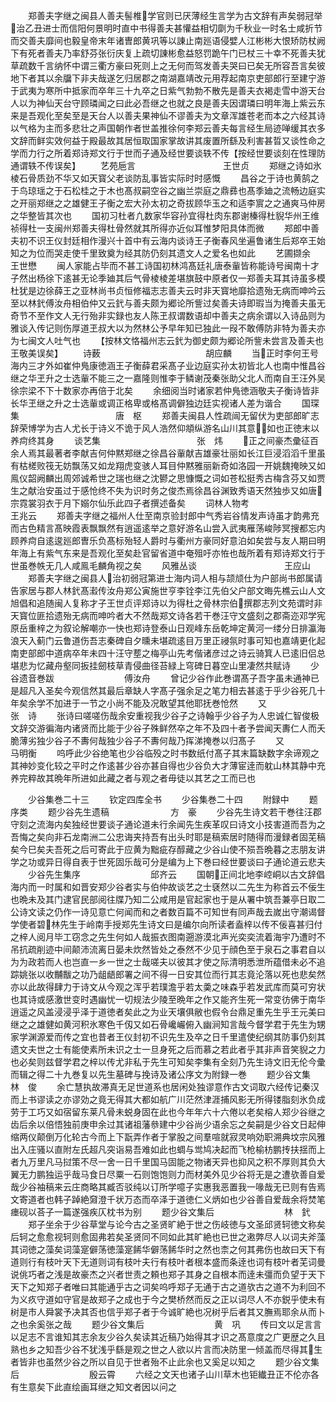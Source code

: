 <!-- { "loadSidebar": true } -->
　　郑善夫字继之闽县人善夫髻椎学官则已厌薄经生言学为古文辞有声矣弱冠举治乙丑进士而信阳何景明时直中书得善夫甚懽益相切劘为千秋业一时名士咸折节而交善夫靡间也毅皇帝末年诸曺郎黄巩等以諌止南廵语侵嬖人江彬彬大恨矫防杖阙下有死者善夫乃率舒芬张衍庆复上疏切諌彬愈益怒罚跪午门已杖三十幸不死善夫犹草疏数千言纳怀中谓三衢方豪曰死则上之无何而驾发善夫哭曰已矣无所容吾言矣彼地下者其以余牖下非夫哉遂乞归居郡之南湖嘉靖改元用荐起南京吏部郎行至建宁游于武夷为寒所中抵家而卒年三十九卒之日紫气勃勃不散先是善夫衣褐走雪中游天台人以为神仙天台守顾璘闻之曰此必吾继之也就之良是善夫因谓璘曰明年海上紫云东来是吾观化至矣至是天台人以善夫果神仙不谬善夫为文章浑雄苍老而本之六经其诗以气格为主而多悲壮之声国朝作者世盖推徐何李郑云善夫每言经生局迹啴缓其衣多文辞而鲜实效何益于殿最故其居恒取国家掌故讲其废置所繇及利害甚晢又谈性命之学而力行之所着郑诗郑文行于世而子通及经世要谈轶不传【按经世要谈刻在性理防通谓轶不传误矣】
　　艺苑巵言　　　　　　　　　　王世贞
　　郑继之诗如氷棱石骨质劲不华又如天寳父老谈防乱事皆实际时时感慨
　　昌谷之于诗也黄鹄之于鸟琼瑶之于石松桂之于木也髙叔嗣空谷之幽兰崇庭之鼎彞也髙季廸之流畅边庭实之开丽郑继之之雄健王子衡之宏大孙太初之奇拔顾华玉之和适李賔之之通爽马仲房之华整皆其次也
　　国初习杜者凢数家华容孙宜得杜肉东郡谢榛得杜貎华州王维祯得杜一支闽州郑善夫得杜骨然就其所得亦近似耳惟梦阳具体而微
　　郑郎中善夫初不识王仪封廷相作漫兴十首中有云海内谈诗王子衡春风坐遍鲁诸生后郑卒王始知之为位而哭走使千里致奠为经其防仍刻其遗文人之爱名也如此
　　艺圃撷余　　　　　　　　　　王世懋
　　闽人家能占毕而不甚工诗国初林鸿髙廷礼唐泰軰皆称能诗号闽南十才子然出杨徐下逺甚无论季廸其后气骨棱棱差堪旗鼓中原者仅一郑善夫耳其诗虽多模杜犹是边徐薛王之亚林尚书贞恒修福志志善夫云时非天寳地靡拾遗殆无病而呻吟云至以林釴傅汝舟相伯仲又云釴与善夫颇为郷论所訾过矣善夫诗即瑕当为掩善夫虽无奇节不至作文人无行殆非实録也友人陈玊叔谓数语却中善夫之病余谓以入诗品则为雅谈入传记则伤厚道玊叔大以为然林公予早年知已独此一叚不敢傅防非特为善夫亦为七闽文人吐气也
　　【按林文恪福州志云釴为御史颇为郷论所訾未尝言及善夫也王敬美误矣】
　　诗薮　　　　　　　　　　　　胡应麟
　　当正时李何王号海内三才外如崔仲鳬康徳涵王子衡薛君采髙子业边庭实孙太初皆北人也南中惟昌谷继之华玊升之士选軰不能三之一嘉隆则惟李于鳞谢茂秦张助父北人而南自王汪外吴徐宗梁不下十数家亦再倍于北矣
　　余细阅当时诸家若仲鳬徳涵敬夫子衡诗皆非长华玊继之升之士选軰或调正格卑或格髙调僻独边廷实视诸人差为谐合
　　国琛集　　　　　　　　　　　唐　枢
　　郑善夫闽县人性疏闿无留伏为吏部郎旷志辞荣博学为古人尤长于诗义不诡于风人浩然仰頫纵游名山川其意如也正徳末以养疴终其身
　　谈艺集　　　　　　　　　　　张　炜
　　正之间豪杰彚征百余人焉其最著者李献吉何仲黙郑继之徐昌谷軰献吉雄豪壮丽如长江巨浸滔滔千里虽有枯槎败筏无妨飘荡又如龙翔虎变骇人耳目仲黙雅丽新奇如洛园一开姚魏掩映又如鳯仪韶阙麟出周郊诚希世之瑞也继之沈鬰之思慷慨之词如苍松挺秀古梅含芬又如贾生之献治安虽过于感怆终不失为识时务之俊杰焉徐昌谷渊致秀语天然独歩又如唐宗霓裳羽衣于月下嫋尔仙乐此四子者撰述备矣
　　词林人物考　　　　　　　　　王兆云
　　郑善夫字继之福州人仕至南京验封郎中气秀岩谷情发声诗虽才韵弗充而古色精言髙映霞表飘飘然有逍遥逺举之意好游名山尝入武夷雁荡峻陟冥搜都忘内顾养疴自逺逡廵郎曺乐负髙标殆轻人爵时与衢州方豪同好意泊如矣尝与友人期曰明年海上有紫气东来是吾观化至矣赴官留省道中奄殂吁亦恠也哉所着有郑诗郑文行于世虽巻帙无几人咸鳯毛麟角视之矣
　　风雅丛谈　　　　　　　　　　王应山
　　郑善夫字继之闽县人治初弱冠第进士海内词人相与颉颃仕为户部尚书郎属请告家居与郡人林釴髙瀫传汝舟郑公寅施世亨李铨李江先伯父户部文晦先樵云山人文旭倡和追随闽人复称才子王世贞评郑诗以为得杜之骨林宗伯撰郡志列文苑谓时非天寳位匪拾遗殆无病而呻吟者大不然哉郑文诗各若干巻汪守文盛刻之郡斋迩邓学宪原岳重梓之为叙论解嘲亦一快也郑诗登泰山日观峰东岳乾坤定黄河一缕分日排瀛海浪天入蓟门云鲁道伤吾志秦碑自夕曛未堪疏逺目万里正祲氛时事可知也嘉靖更化起南吏部郎中道病卒年未四十汪守塟之梅亭山先考偕诸彦过之诗云骑箕人已逺旧侣总堪悲为忆藏舟壑同扳挂劒枝草青侵曲径苔緑上穹碑日暮空山里凄然共赋诗
　　少谷遗音巻跋　　　　　　　　傅汝舟
　　曾记少谷作此巻谓髙子吾字虽未通神已是超凡入圣矣今观信然其最后章缺人字髙子强余足之笔力相去甚逺于乎少谷死几十年矣余学不加进于一节之小尚不能及况敢望其他耶抚巻怆然
　　又　　　　　　　　　　　　　张　诗
　　张诗曰嗟嗟伤哉余安重视我少谷子之诗翰乎少谷子为人忠诚仁智俊极文辞交游徧海内诸贤而比能于少谷子殊鲜然卒之年不及四十者予尝闻天夀仁人而夭脆薄劣独少谷子不夀何哉独少谷子不夀何哉乃挥涕掩巻以归髙子
　　又　　　　　　　　　　　　　马明衡
　　呜呼此少谷绝笔也少谷临殁之时书数纸付髙子其末篇缺数字余谛观之其神妙变化较之平时之作逺甚少谷亦甚自得也少谷负大才薄宦逹而躭山林其静中充养完粹故其晩年所进如此藏之者与观之者毋徒以其艺之工而已也





　　少谷集巻二十三
　　钦定四库全书
　　少谷集巻二十四
　　附録中
　　题序类
　　题少谷先生遗稿　　　　　　　方　豪
　　少谷先生诗文若干巻往汪郡守刻之流海内矣独经世要谈子通论道未行余闻先生疾革叹曰诗文小技害道而吾为之吾悔之矣向非石龙南洲二公忠诲夹持吾有出头时耶是稿索居时随得而漫録者固芜稿矣今巳矣夫吾死之后可寄此于应黄为黜疵存醇藏之少谷山使不殒吾晩暮之志朋友讲学之功或异日得自表于世死固乐哉可分是编为上下巻曰经世要谈曰子通论道云悲夫
　　少谷先生集序　　　　　　　　邱齐云
　　国朝正间北地李崆峒以古文辞倡海内而一时属和如晋安郑少谷者实与伯仲故谈艺之士褎然以二先生为称首云不佞生也晩未及其门逮官民部阅往牒乃知二公咸用是官起家也于是从署中筑吾兼亭日取二公诗文读之仍作一诗见意亡何闻而和之者数百篇不可知世有同声哉去嵗出守潮谒督学使者碧林先生于岭南手授郑先生诗文曰是编尔向所读者盍梓以传不佞喜甚归付之梓人阅月毕工窃念之先生何如人哉振衣图南遡游漠北声光奕奕流着海宇乃遭时不吊抗疏削迹中间颠沛流离日晏未炊然皆处之泰然不少见于顔色至于泉石之事君自以为为政若而人也岂直一乡一世之士哉嗟夫以彼其才使之际清明悉泄所蕴借未必不追踪姚张以收黼黻之功乃龃龉郎署之间不得一日安其位而行其志竟沦落以死也悲矣然亦以此故得肆力于诗文从今观之浑乎若璞澹乎若太羮之味森乎若发武库而莫可穷状也其诗或感激世变时遇幽忧一切规法少陵至晩年之作又能齐生死一常变彷佛于南华逍遥之风盖浸浸乎泽于道徳者矣此之为业天壤俱敝也假令台鼎足重先生乎王元美曰继之之雄健如黄河积氷寒色千仭又如石骨巉巗俯入幽涧知言哉今督学君于先生为甥家学渊源爱而传之宜也昔者王仪封初不识先生及卒之日千里遣使纪纲其防事仍刻其遗文夫世之士有能使素所未识之士一旦身死之后而慕之若此者乎其非声音笑貎之力也必矣则兹督学君之梓以传尤非私于先生可知矣李集有全刻乃先生诗文旧无伦今彚而辑之得二十九巻复以先生墓碑与挽诗及诸公序文为附録一巻
　　题少谷文集　　　　　　　　　　林　俊
　　余亡慧执故滞真无足世道系也居闲处独谬意作古文词取六经传记秦汉而上书谬读之亦谬効之竟无得其大都如航广川茫然津涯捕风影无所得镂脂刻氷负成劳于工巧又如宿留东莱凡骨未蜕身固在此也今年年六十六倦以老矣榕人郑少谷继之齿后余以倍悟独前庚申余过其诸祖藩叅建中少谷尚少语余忘之矣嗣是少谷文日起伸缩两仪颠倒万化轮古今而上下翫弄作者于掌股之间羣喧就寂灵响効职溯典坟宗风雅出入庄骚以直附左氏超凡突诣易吾难如此也蜩与鸴鸠决起而飞枪榆枋鹏抟扶揺而上者九万里凡马挝策不尽一舍一日千里国马固能之物诸天异也抑风之积不厚则其负大翼无力鹏独运乎哉马食日尽粟一石则饱饱则力而材美外见少谷将无是之遭欤善自爱哉少谷袖稿来云庄商略其臧否驳纯以订所学噫子实惠我恶置我一喙哉无已则有告焉文寄道者也韩子踔絶奫澄千状万态而卒泽于道徳仁义炳如也少谷善自爱哉余将焚笔瘗砚以荅子一篇遂强疾仄枕书为别
　　题少谷文集后　　　　　　　　林　釴
　　郑子坐余于少谷草堂与论今古之圣贤旷絶于世之伤岐徳与文圣邱贤轲徳文称矣后轲之愈愈视轲则愈固弗若矣圣贤同不同如此其旷絶也已世之遫弊尽人以词夫斧藻其词徳之藻矣词藻寔僻荡徳藻寔餙华僻荡餙华时之然也柰之何其弗伤也故曰天下有道则行有枝叶天下无道则词有枝叶夫行有枝叶者根本盛而条逹也词有枝叶者芜词曼说佻巧者之浅是故豪杰之兴者世责之頼也郑子其身之自根本而逹未彊而负望于天下天下之知郑子者唯曰其能通乎古之词矣呜呼郑子无通于古之道欤古之道不为利回不为义疚守道如守官是故郑子之成也于今之樊桥然而反之正以词尽人不亦鋭乎使未有树是市人舜裳予决其否也信乎郑子者于今诚旷絶也况树乎后者其又膴焉耶余从而卜之也余奚张之哉
　　题少谷文集后　　　　　　　　黄　巩
　　传曰文以足言言以足志不言谁知其志余友少谷久矣读其近稿乃始得其才识之髙意度之广更歴之久且熟也乡之知吾少谷不犹浅乎繇是观之世之人欲以片言而决防里一倾盖而尽得其生者皆非也虽然少谷之所以自见于世者殆不止此余也又奚足以知之
　　题少谷文集后　　　　　　　　殷云霄
　　六经之文天也诸子山川草木也钜纎丑正不伦亦各有生意矣下此直绘画耳继之知文者因以问之
